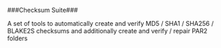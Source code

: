 ###Checksum Suite###

A set of tools to automatically create and verify MD5 / SHA1 / SHA256 / BLAKE2S checksums and additionally create and verify / repair PAR2 folders
